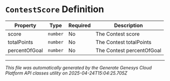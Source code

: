 # `ContestScore` Definition

| Property | Type | Required | Description |
|----------|------|----------|-------------|
| score | `number` | No | The Contest score |
| totalPoints | `number` | No | The Contest totalPoints |
| percentOfGoal | `number` | No | The Contest percentOfGoal |

---

*This file was automatically generated by the Generate Genesys Cloud Platform API classes utility on 2025-04-24T15:04:25.705Z*
